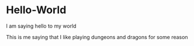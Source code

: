 # Hello-World
I am saying hello to my world


This is me saying that I like playing dungeons and dragons for some reason
